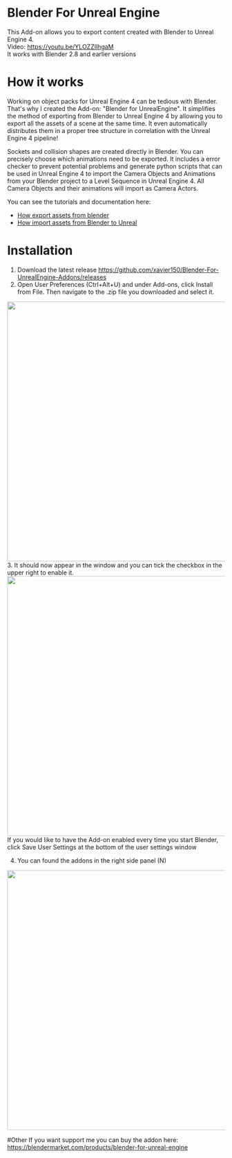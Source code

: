 # Blender For Unreal Engine
This Add-on allows you to export content created with Blender to Unreal Engine 4. 
</br>Video: https://youtu.be/YLOZZIlhgaM
</br>It works with Blender 2.8 and earlier versions

# How it works
Working on object packs for Unreal Engine 4 can be tedious with Blender. That's why I created the Add-on: "Blender for UnrealEngine". It simplifies the method of exporting from Blender to Unreal Engine 4 by allowing you to export all the assets of a scene at the same time. It even automatically distributes them in a proper tree structure in correlation with the Unreal Engine 4 pipeline!

Sockets and collision shapes are created directly in Blender.
You can precisely choose which animations need to be exported.
It includes a error checker to prevent potential problems and generate python scripts that can be used in Unreal Engine 4 to import the Camera Objects and Animations from your Blender project to a Level Sequence in Unreal Engine 4. All Camera Objects and their animations will import as Camera Actors.

You can see the tutorials and documentation here:
  - [How export assets from blender](https://github.com/xavier150/Blender-For-UnrealEngine-Addons/blob/master/Tuto/How%20export%20assets%20from%20Blender.md) </br>
  - [How import assets from Blender to Unreal](https://github.com/xavier150/Blender-For-UnrealEngine-Addons/blob/master/Tuto/How%20import%20assets%20from%20Blender%20to%20Unreal.md)

# Installation
1. Download the latest release https://github.com/xavier150/Blender-For-UnrealEngine-Addons/releases
2. Open User Preferences (Ctrl+Alt+U) and under Add-ons, click Install from File. Then navigate to the .zip file you downloaded and select it.
<img src="https://github.com/xavier150/Blender-For-UnrealEngine-Addons/blob/master/Tuto/InstallationScreen1.jpg" width="600">
3. It should now appear in the window and you can tick the checkbox in the upper right to enable it.
<img src="https://github.com/xavier150/Blender-For-UnrealEngine-Addons/blob/master/Tuto/InstallationScreen2.jpg" width="600">
If you would like to have the Add-on enabled every time you start Blender, click Save User Settings at the bottom of the user settings window

4. You can found the addons in the right side panel (N)
<img src="https://github.com/xavier150/Blender-For-UnrealEngine-Addons/blob/master/Tuto/InstallationScreen3.jpg" width="600">

#Other
If you want support me you can buy the addon here: https://blendermarket.com/products/blender-for-unreal-engine
